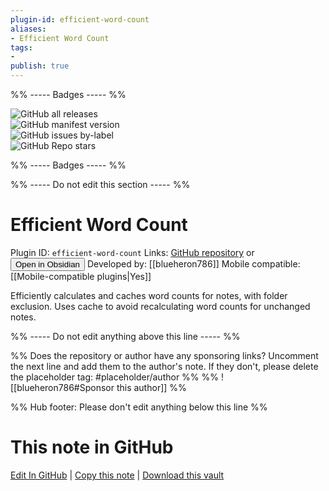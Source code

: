 ```yaml
---
plugin-id: efficient-word-count
aliases:
- Efficient Word Count
tags: 
- 
publish: true
---
```


%% ----- Badges ----- %%

![GitHub all releases](https://img.shields.io/github/downloads/blueheron786/obsidian-efficient-word-count/total?color=573E7A&logo=github&style=for-the-badge)   
![GitHub manifest version](https://img.shields.io/github/manifest-json/v/blueheron786/obsidian-efficient-word-count?color=573E7A&logo=github&style=for-the-badge)   
![GitHub issues by-label](https://img.shields.io/github/issues/blueheron786/obsidian-efficient-word-count/help%20wanted?color=573E7A&logo=github&style=for-the-badge)   
![GitHub Repo stars](https://img.shields.io/github/stars/blueheron786/obsidian-efficient-word-count?color=573E7A&logo=github&style=for-the-badge)

%% ----- Badges ----- %%

%% ----- Do not edit this section ----- %%

# Efficient Word Count

Plugin ID: `efficient-word-count`
Links: [GitHub repository](https://github.com/blueheron786/obsidian-efficient-word-count) or [<button id=HH>Open in Obsidian</button>](obsidian://show-plugin?id=efficient-word-count)
Developed by: [[blueheron786]]
Mobile compatible: [[Mobile-compatible plugins|Yes]]

Efficiently calculates and caches word counts for notes, with folder exclusion. Uses cache to avoid recalculating word counts for unchanged notes.

%% ----- Do not edit anything above this line ----- %% 

%% Does the repository or author have any sponsoring links? Uncomment the next line and add them to the author's note. If they don't, please delete the placeholder tag: #placeholder/author %%
%% ![[blueheron786#Sponsor this author]] %%

%% Hub footer: Please don't edit anything below this line %%

# This note in GitHub

<span class="git-footer">[Edit In GitHub](https://github.dev/obsidian-community/obsidian-hub/blob/main/02%20-%20Community%20Expansions/02.05%20All%20Community%20Expansions/Plugins/efficient-word-count.md "git-hub-edit-note") | [Copy this note](https://raw.githubusercontent.com/obsidian-community/obsidian-hub/main/02%20-%20Community%20Expansions/02.05%20All%20Community%20Expansions/Plugins/efficient-word-count.md "git-hub-copy-note") | [Download this vault](https://github.com/obsidian-community/obsidian-hub/archive/refs/heads/main.zip "git-hub-download-vault") </span>
